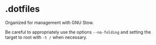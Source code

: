 # .dotfiles
Organized for management with GNU Stow.

Be careful to appropriately use the options `--no-folding` and setting the
target to root with `-t /` when necessary.
